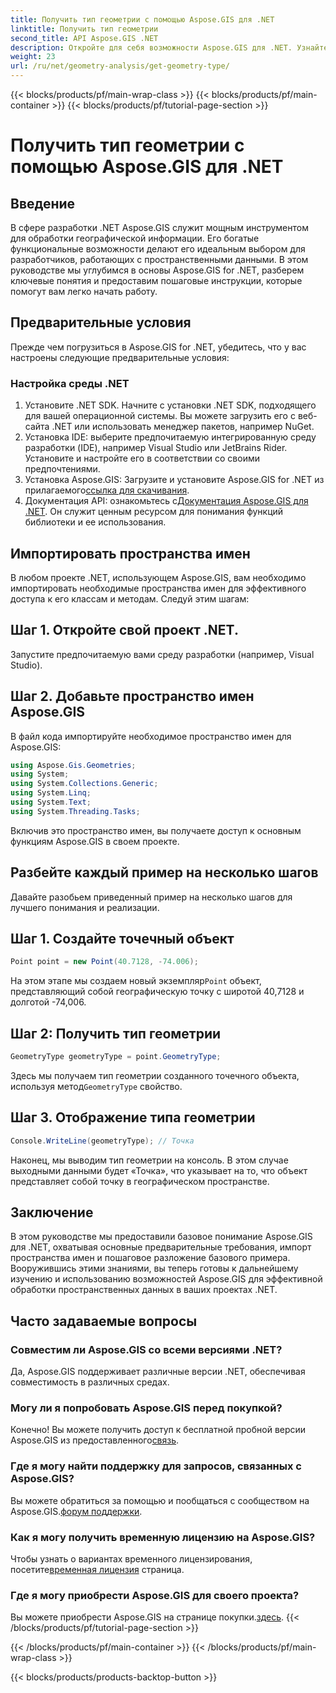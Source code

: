 ```yaml
---
title: Получить тип геометрии с помощью Aspose.GIS для .NET
linktitle: Получить тип геометрии
second_title: API Aspose.GIS .NET
description: Откройте для себя возможности Aspose.GIS для .NET. Узнайте, как эффективно обрабатывать пространственные данные в ваших проектах .NET, с помощью этого подробного руководства.
weight: 23
url: /ru/net/geometry-analysis/get-geometry-type/
---
```


{{< blocks/products/pf/main-wrap-class >}}
{{< blocks/products/pf/main-container >}}
{{< blocks/products/pf/tutorial-page-section >}}

# Получить тип геометрии с помощью Aspose.GIS для .NET

## Введение
В сфере разработки .NET Aspose.GIS служит мощным инструментом для обработки географической информации. Его богатые функциональные возможности делают его идеальным выбором для разработчиков, работающих с пространственными данными. В этом руководстве мы углубимся в основы Aspose.GIS for .NET, разберем ключевые понятия и предоставим пошаговые инструкции, которые помогут вам легко начать работу.
## Предварительные условия
Прежде чем погрузиться в Aspose.GIS for .NET, убедитесь, что у вас настроены следующие предварительные условия:
### Настройка среды .NET
1. Установите .NET SDK. Начните с установки .NET SDK, подходящего для вашей операционной системы. Вы можете загрузить его с веб-сайта .NET или использовать менеджер пакетов, например NuGet.
2. Установка IDE: выберите предпочитаемую интегрированную среду разработки (IDE), например Visual Studio или JetBrains Rider. Установите и настройте его в соответствии со своими предпочтениями.
3.  Установка Aspose.GIS: Загрузите и установите Aspose.GIS for .NET из прилагаемого[ссылка для скачивания](https://releases.aspose.com/gis/net/).
4.  Документация API: ознакомьтесь с[Документация Aspose.GIS для .NET](https://reference.aspose.com/gis/net/). Он служит ценным ресурсом для понимания функций библиотеки и ее использования.

## Импортировать пространства имен
В любом проекте .NET, использующем Aspose.GIS, вам необходимо импортировать необходимые пространства имен для эффективного доступа к его классам и методам. Следуй этим шагам:
## Шаг 1. Откройте свой проект .NET.
Запустите предпочитаемую вами среду разработки (например, Visual Studio).
## Шаг 2. Добавьте пространство имен Aspose.GIS
В файл кода импортируйте необходимое пространство имен для Aspose.GIS:
```csharp
using Aspose.Gis.Geometries;
using System;
using System.Collections.Generic;
using System.Linq;
using System.Text;
using System.Threading.Tasks;
```
Включив это пространство имен, вы получаете доступ к основным функциям Aspose.GIS в своем проекте.
## Разбейте каждый пример на несколько шагов
Давайте разобьем приведенный пример на несколько шагов для лучшего понимания и реализации.
## Шаг 1. Создайте точечный объект
```csharp
Point point = new Point(40.7128, -74.006);
```
 На этом этапе мы создаем новый экземпляр`Point` объект, представляющий собой географическую точку с широтой 40,7128 и долготой -74,006.
## Шаг 2: Получить тип геометрии
```csharp
GeometryType geometryType = point.GeometryType;
```
 Здесь мы получаем тип геометрии созданного точечного объекта, используя метод`GeometryType` свойство.
## Шаг 3. Отображение типа геометрии
```csharp
Console.WriteLine(geometryType); // Точка
```
Наконец, мы выводим тип геометрии на консоль. В этом случае выходными данными будет «Точка», что указывает на то, что объект представляет собой точку в географическом пространстве.

## Заключение
В этом руководстве мы предоставили базовое понимание Aspose.GIS для .NET, охватывая основные предварительные требования, импорт пространства имен и пошаговое разложение базового примера. Вооружившись этими знаниями, вы теперь готовы к дальнейшему изучению и использованию возможностей Aspose.GIS для эффективной обработки пространственных данных в ваших проектах .NET.
## Часто задаваемые вопросы
### Совместим ли Aspose.GIS со всеми версиями .NET?
Да, Aspose.GIS поддерживает различные версии .NET, обеспечивая совместимость в различных средах.
### Могу ли я попробовать Aspose.GIS перед покупкой?
 Конечно! Вы можете получить доступ к бесплатной пробной версии Aspose.GIS из предоставленного[связь](https://releases.aspose.com/).
### Где я могу найти поддержку для запросов, связанных с Aspose.GIS?
 Вы можете обратиться за помощью и пообщаться с сообществом на Aspose.GIS.[форум поддержки](https://forum.aspose.com/c/gis/33).
### Как я могу получить временную лицензию на Aspose.GIS?
 Чтобы узнать о вариантах временного лицензирования, посетите[временная лицензия](https://purchase.aspose.com/temporary-license/) страница.
### Где я могу приобрести Aspose.GIS для своего проекта?
 Вы можете приобрести Aspose.GIS на странице покупки.[здесь](https://purchase.aspose.com/buy).
{{< /blocks/products/pf/tutorial-page-section >}}

{{< /blocks/products/pf/main-container >}}
{{< /blocks/products/pf/main-wrap-class >}}

{{< blocks/products/products-backtop-button >}}
